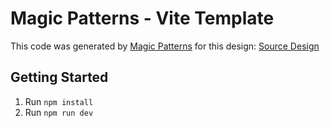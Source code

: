# Magic Patterns - Vite Template

This code was generated by [Magic Patterns](https://magicpatterns.com) for this design: [Source Design](https://www.magicpatterns.com/c/pakhed73ekfbs8wulqnvkm)

## Getting Started

1. Run `npm install`
2. Run `npm run dev`
